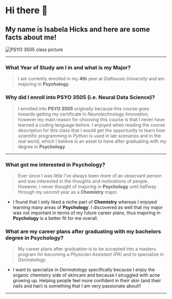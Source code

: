 # Hi there 👋

## My name is Isabela Hicks and here are some facts about me!
![PSYO 3505 class picture](https://github.com/user-attachments/assets/f64c2714-4068-462e-8826-2dfca2248d41)

---

### What Year of Study am I in and what is my Major?
>I am currently enrolled in my **4th** year at *Dalhousie University* and am majoring in **Psychology**.



### Why did I enroll into PSYO 3505 (i.e. Neural Data Science)?
>I enrolled into **PSYO 3505** originally because this course goes towards getting my certificate in *Neurotechnology Innovation,* however my main reason for choosing this course is that I never have learned a coding language before. I enjoyed when reading the course description for this class that I would get the opportunity to learn how scientific programming in *Python* is used in lab scenarios and in the real world, which I believe is an asset to have after graduating with my degree in **Psychology**.

---

### What got me interested in Psychology?
>Ever since I was little I've always been more of an observant person and was interested in the thoughts and motivations of people. However, I never thought of majoring in **Psychology** until halfway through my second year as a **Chemistry** major.
- I found that I only liked a niche part of **Chemistry** whereas I enjoyed learning many areas of **Psychology**. I discovered as well that my major was not important in terms of my future career plans, thus majoring in **Psychology** is a better fit for me overall. 



### What are my career plans after graduating with my bachelors degree in Psychology?
>My career plans after graduation is to be accepted into a masters program for becoming a *Physician Assistant (PA)* and to specialize in *Dermatology*. 
- I want to specialize in *Dermatology* specifically because I enjoy the organic chemistry side of skincare and because I struggled with acne growing up. Helping people feel more confident in their skin (and their nails and hair) is something that I am very passionate about!!

---
